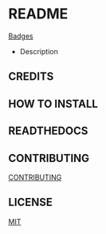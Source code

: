 # README

[Badges]()

- Description

## CREDITS

## HOW TO INSTALL

## READTHEDOCS

## CONTRIBUTING
[CONTRIBUTING](CONTRIBUTING)

## LICENSE

[MIT](LICENSE)
